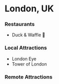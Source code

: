 # London, UK

### Restaurants

- Duck & Waffle :hatched_chick:

### Local Attractions

- London Eye
- Tower of London

### Remote Attractions
